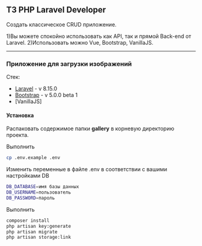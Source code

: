 ## ТЗ PHP Laravel Developer
Создать классическое CRUD приложение.

1)Вы можете спокойно использовать как API, так и прямой Back-end от Laravel.
2)Использовать можно Vue, Bootstrap, VanillaJS.

<hr>

### Приложение для загрузки изображений

Стек:
* [Laravel] - v 8.15.0
* [Bootstrap] - v 5.0.0 beta 1
* [VanillaJS]

#### Установка

Распаковать содержимое папки **gallery** в корневую директорию проекта.

Выполнить
```sh
cp .env.example .env
```

Изменить переменные в файле .env в соответствии с вашими настройками DB
```sh
DB_DATABASE=имя базы данных
DB_USERNAME=пользователь
DB_PASSWORD=пароль
```

Выполнить

```sh
composer install
php artisan key:generate
php artisan migrate
php artisan storage:link
```

[Laravel]: <https://laravel.com/>
[Bootstrap]: <https://getbootstrap.com/>